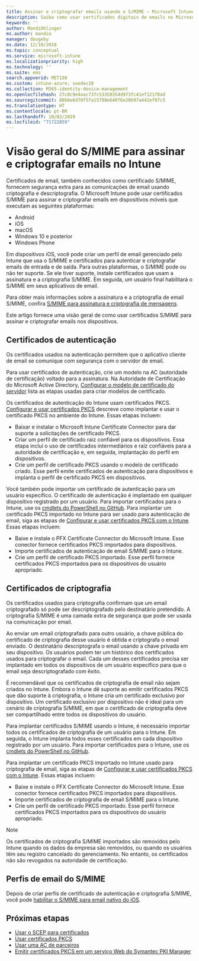 ```yaml
---
title: Assinar e criptografar emails usando o S/MIME – Microsoft Intune – Azure | Microsoft Docs
description: Saiba como usar certificados digitais de emails no Microsoft Intune para assinar e criptografar emails nos dispositivos. Esses certificados são chamados de S/MIME e são configurados usando perfis de configuração do dispositivo. Os certificados de assinatura e criptografia usam PKCS ou certificados privados e usam um conector para importar os certificados.
keywords: ''
author: MandiOhlinger
ms.author: mandia
manager: dougeby
ms.date: 12/10/2018
ms.topic: conceptual
ms.service: microsoft-intune
ms.localizationpriority: high
ms.technology: ''
ms.suite: ems
search.appverid: MET150
ms.custom: intune-azure; seodec18
ms.collection: M365-identity-device-management
ms.openlocfilehash: 27c0c9e4aac737c53358354d973fc41ef121f8ad
ms.sourcegitcommit: 88b6e6d70f5fa15708e640f6e20b97a442ef07c5
ms.translationtype: HT
ms.contentlocale: pt-BR
ms.lasthandoff: 10/02/2019
ms.locfileid: "71722859"
---
```

# <a name="smime-overview-to-sign-and-encrypt-email-in-intune"></a>Visão geral do S/MIME para assinar e criptografar emails no Intune

Certificados de email, também conhecidos como certificado S/MIME, fornecem segurança extra para as comunicações de email usando criptografia e descriptografia. O Microsoft Intune pode usar certificados S/MIME para assinar e criptografar emails em dispositivos móveis que executam as seguintes plataformas:

- Android
- iOS
- macOS
- Windows 10 e posterior
- Windows Phone

Em dispositivos iOS, você pode criar um perfil de email gerenciado pelo Intune que usa o S/MIME e certificados para autenticar e criptografar emails de entrada e de saída. Para outras plataformas, o S/MIME pode ou não ter suporte. Se ele tiver suporte, instale certificados que usam a assinatura e a criptografia S/MIME. Em seguida, um usuário final habilitará o S/MIME em seus aplicativos de email.

Para obter mais informações sobre a assinatura e a criptografia de email S/MIME, confira [S/MIME para assinatura e criptografia de mensagens](https://docs.microsoft.com/Exchange/policy-and-compliance/smime).

Este artigo fornece uma visão geral de como usar certificados S/MIME para assinar e criptografar emails nos dispositivos.

## <a name="signing-certificates"></a>Certificados de autenticação

Os certificados usados na autenticação permitem que o aplicativo cliente de email se comunique com segurança com o servidor de email.

Para usar certificados de autenticação, crie um modelo na AC (autoridade de certificação) voltado para a assinatura. Na Autoridade de Certificação do Microsoft Active Directory, [Configurar o modelo de certificado do servidor](https://docs.microsoft.com/windows-server/networking/core-network-guide/cncg/server-certs/configure-the-server-certificate-template) lista as etapas usadas para criar modelos de certificado.

Os certificados de autenticação do Intune usam certificados PKCS. [Configurar e usar certificados PKCS](certficates-pfx-configure.md) descreve como implantar e usar o certificado PKCS no ambiente do Intune. Essas etapas incluem:

- Baixar e instalar o Microsoft Intune Certificate Connector para dar suporte a solicitações de certificado PKCS.
- Criar um perfil de certificado raiz confiável para os dispositivos. Essa etapa inclui o uso de certificados intermediários e raiz confiáveis para a autoridade de certificação e, em seguida, implantação do perfil em dispositivos.
- Crie um perfil de certificado PKCS usando o modelo de certificado criado. Esse perfil emite certificados de autenticação para dispositivos e implanta o perfil de certificado PKCS em dispositivos.

Você também pode importar um certificado de autenticação para um usuário específico. O certificado de autenticação é implantado em qualquer dispositivo registrado por um usuário. Para importar certificados para o Intune, use os [cmdlets do PowerShell no GitHub](https://github.com/Microsoft/Intune-Resource-Access). Para implantar um certificado PKCS importado no Intune para ser usado para autenticação de email, siga as etapas de [Configurar e usar certificados PKCS com o Intune](certficates-pfx-configure.md). Essas etapas incluem:

- Baixe e instale o PFX Certificate Connector do Microsoft Intune. Esse conector fornece certificados PKCS importados para dispositivos.
- Importe certificados de autenticação de email S/MIME para o Intune.
- Crie um perfil de certificado PKCS importado. Esse perfil fornece certificados PKCS importados para os dispositivos do usuário apropriado.

## <a name="encryption-certificates"></a>Certificados de criptografia

Os certificados usados para criptografia confirmam que um email criptografado só pode ser descriptografado pelo destinatário pretendido. A criptografia S/MIME é uma camada extra de segurança que pode ser usada na comunicação por email.

Ao enviar um email criptografado para outro usuário, a chave pública do certificado de criptografia desse usuário é obtida e criptografa o email enviado. O destinatário descriptografa o email usando a chave privada em seu dispositivo. Os usuários podem ter um histórico dos certificados usados para criptografar o email. Cada um desses certificados precisa ser implantado em todos os dispositivos de um usuário específico para que o email seja descriptografado com êxito.

É recomendável que os certificados de criptografia de email não sejam criados no Intune. Embora o Intune dê suporte ao emitir certificados PKCS que dão suporte à criptografia, o Intune cria um certificado exclusivo por dispositivo. Um certificado exclusivo por dispositivo não é ideal para um cenário de criptografia S/MIME, em que o certificado de criptografia deve ser compartilhado entre todos os dispositivos do usuário.

Para implantar certificados S/MIME usando o Intune, é necessário importar todos os certificados de criptografia de um usuário para o Intune. Em seguida, o Intune implanta todos esses certificados em cada dispositivo registrado por um usuário. Para importar certificados para o Intune, use os [cmdlets do PowerShell no GitHub](https://github.com/Microsoft/Intune-Resource-Access).

Para implantar um certificado PKCS importado no Intune usado para criptografia de email, siga as etapas de [Configurar e usar certificados PKCS com o Intune](certficates-pfx-configure.md). Essas etapas incluem:

- Baixe e instale o PFX Certificate Connector do Microsoft Intune. Esse conector fornece certificados PKCS importados para dispositivos.
- Importe certificados de criptografia de email S/MIME para o Intune.
- Crie um perfil de certificado PKCS importado. Esse perfil fornece certificados PKCS importados para os dispositivos do usuário apropriado.

 > [!NOTE]
 > Os certificados de criptografia S/MIME importados são removidos pelo Intune quando os dados da empresa são removidos, ou quando os usuários têm seu registro cancelado do gerenciamento. No entanto, os certificados não são revogados na autoridade de certificação.

## <a name="smime-email-profiles"></a>Perfis de email do S/MIME

Depois de criar perfis de certificado de autenticação e criptografia S/MIME, você pode [habilitar o S/MIME para email nativo do iOS](../configuration/email-settings-ios.md).

## <a name="next-steps"></a>Próximas etapas

- [Usar o SCEP para certificados](certificates-scep-configure.md)
- [Usar certificados PKCS](certficates-pfx-configure.md)
- [Usar uma AC de parceiros](certificate-authority-add-scep-overview.md)
- [Emitir certificados PKCS em um serviço Web do Symantec PKI Manager](certificates-digicert-configure.md)
